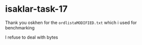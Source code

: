 # isaklar-task-17

Thank you oskhen for the `ordlistaMODIFIED.txt` which i used for benchmarking

I refuse to deal with bytes
